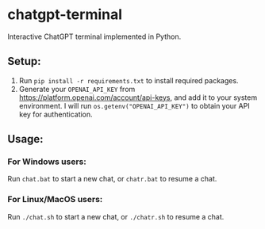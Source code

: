 # chatgpt-terminal
Interactive ChatGPT terminal implemented in Python.

## Setup:
1. Run `pip install -r requirements.txt` to install required packages.
2. Generate your `OPENAI_API_KEY` from https://platform.openai.com/account/api-keys, and add it to your system environment. I will run `os.getenv("OPENAI_API_KEY")` to obtain your API key for authentication.

## Usage:
### For Windows users:
Run `chat.bat` to start a new chat, or `chatr.bat` to resume a chat.
### For Linux/MacOS users:
Run `./chat.sh` to start a new chat, or `./chatr.sh` to resume a chat.
